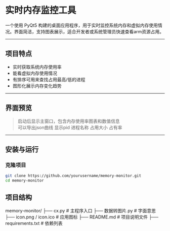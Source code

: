 # 实时内存监控工具

一个使用 PyQt5 构建的桌面应用程序，用于实时监控系统内存和虚拟内存使用情况。界面简洁，支持图表展示，适合开发者或系统管理员快速查看arm资源占用。

---

## 项目特点

- 实时获取系统内存使用率
- 能看虚拟内存使用情况
- 有排序可用来查找占用最高/低的进程
- 图形化展示内存变化趋势

---

## 界面预览

> 启动后显示主窗口，包含内存使用率图表和数值信息  
> 可以导出json曲线
> 显示pid 进程名称 占用大小 占有率

---

## 安装与运行

### 克隆项目

```bash
git clone https://github.com/yourusername/memory-monitor.git
cd memory-monitor
```
## 项目结构

memory-monitor/
├── cx.py               # 主程序入口
├── 数据转图片.py        # 字面意思
├── icon.png / icon.ico # 应用图标
├── README.md           # 项目说明文件
├── requirements.txt    # 依赖列表
